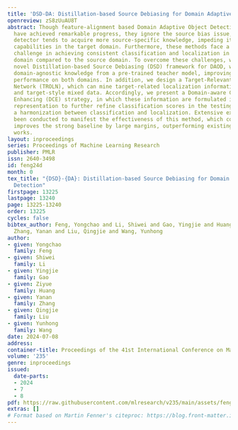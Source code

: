 ```yaml
---
title: 'DSD-DA: Distillation-based Source Debiasing for Domain Adaptive Object Detection'
openreview: zS8zUuAU8T
abstract: Though feature-alignment based Domain Adaptive Object Detection (DAOD) methods
  have achieved remarkable progress, they ignore the source bias issue, i.e., the
  detector tends to acquire more source-specific knowledge, impeding its generalization
  capabilities in the target domain. Furthermore, these methods face a more formidable
  challenge in achieving consistent classification and localization in the target
  domain compared to the source domain. To overcome these challenges, we propose a
  novel Distillation-based Source Debiasing (DSD) framework for DAOD, which can distill
  domain-agnostic knowledge from a pre-trained teacher model, improving the detector’s
  performance on both domains. In addition, we design a Target-Relevant Object Localization
  Network (TROLN), which can mine target-related localization information from source
  and target-style mixed data. Accordingly, we present a Domain-aware Consistency
  Enhancing (DCE) strategy, in which these information are formulated into a new localization
  representation to further refine classification scores in the testing stage, achieving
  a harmonization between classification and localization. Extensive experiments have
  been conducted to manifest the effectiveness of this method, which consistently
  improves the strong baseline by large margins, outperforming existing alignment-based
  works.
layout: inproceedings
series: Proceedings of Machine Learning Research
publisher: PMLR
issn: 2640-3498
id: feng24d
month: 0
tex_title: "{DSD}-{DA}: Distillation-based Source Debiasing for Domain Adaptive Object
  Detection"
firstpage: 13225
lastpage: 13240
page: 13225-13240
order: 13225
cycles: false
bibtex_author: Feng, Yongchao and Li, Shiwei and Gao, Yingjie and Huang, Ziyue and
  Zhang, Yanan and Liu, Qingjie and Wang, Yunhong
author:
- given: Yongchao
  family: Feng
- given: Shiwei
  family: Li
- given: Yingjie
  family: Gao
- given: Ziyue
  family: Huang
- given: Yanan
  family: Zhang
- given: Qingjie
  family: Liu
- given: Yunhong
  family: Wang
date: 2024-07-08
address:
container-title: Proceedings of the 41st International Conference on Machine Learning
volume: '235'
genre: inproceedings
issued:
  date-parts:
  - 2024
  - 7
  - 8
pdf: https://raw.githubusercontent.com/mlresearch/v235/main/assets/feng24d/feng24d.pdf
extras: []
# Format based on Martin Fenner's citeproc: https://blog.front-matter.io/posts/citeproc-yaml-for-bibliographies/
---
```


